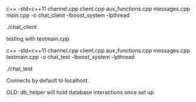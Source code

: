 c++ -std=c++11 channel.cpp client.cpp aux_functions.cpp messages.cpp main.cpp -o chat_client -lboost_system -lpthread

./chat_client <port>

testing with testmain.cpp

c++ -std=c++11 channel.cpp client.cpp aux_functions.cpp messages.cpp testmain.cpp -o chat_test -lboost_system -lpthread

./chat_test


Connects by default to localhost.


OLD:
db_helper will hold database interactions once set up.
